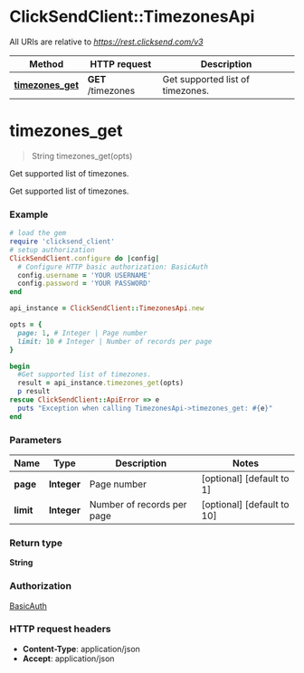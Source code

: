 # ClickSendClient::TimezonesApi

All URIs are relative to *https://rest.clicksend.com/v3*

Method | HTTP request | Description
------------- | ------------- | -------------
[**timezones_get**](TimezonesApi.md#timezones_get) | **GET** /timezones | Get supported list of timezones.


# **timezones_get**
> String timezones_get(opts)

Get supported list of timezones.

Get supported list of timezones.

### Example
```ruby
# load the gem
require 'clicksend_client'
# setup authorization
ClickSendClient.configure do |config|
  # Configure HTTP basic authorization: BasicAuth
  config.username = 'YOUR USERNAME'
  config.password = 'YOUR PASSWORD'
end

api_instance = ClickSendClient::TimezonesApi.new

opts = { 
  page: 1, # Integer | Page number
  limit: 10 # Integer | Number of records per page
}

begin
  #Get supported list of timezones.
  result = api_instance.timezones_get(opts)
  p result
rescue ClickSendClient::ApiError => e
  puts "Exception when calling TimezonesApi->timezones_get: #{e}"
end
```

### Parameters

Name | Type | Description  | Notes
------------- | ------------- | ------------- | -------------
 **page** | **Integer**| Page number | [optional] [default to 1]
 **limit** | **Integer**| Number of records per page | [optional] [default to 10]

### Return type

**String**

### Authorization

[BasicAuth](../README.md#BasicAuth)

### HTTP request headers

 - **Content-Type**: application/json
 - **Accept**: application/json



